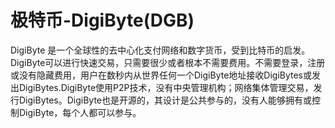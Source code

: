 # 极特币-DigiByte(DGB)

DigiByte 是一个全球性的去中心化支付网络和数字货币，受到比特币的启发。DigiByte可以进行快速交易，只需要很少或者根本不需要费用。不需要登录，注册或没有隐藏费用，用户在数秒内从世界任何一个DigiByte地址接收DigiBytes或发出DigiBytes.DigiByte使用P2P技术，没有中央管理机构；网络集体管理交易，发行DigiBytes。DigiByte也是开源的，其设计是公共参与的，没有人能够拥有或控制DigiByte，每个人都可以参与。 

